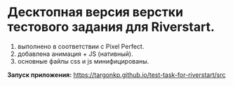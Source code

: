 # Десктопная версия верстки тестового задания для Riverstart.
1. выполнено в соответствии с Pixel Perfect.
2. добавлена анимация + JS (нативный).
3. основные файлы css и js минифицированы.

**Запуск приложения:** https://targonkp.github.io/test-task-for-riverstart/src
